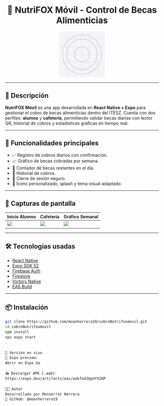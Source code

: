 <h1 align="center">
  🦊 NutriFOX Móvil - Control de Becas Alimenticias
</h1>

<p align="center">
  <img src="./assets/icon.png" alt="NutriFOX Logo" width="150"/>
</p>

---

## 📲 Descripción

**NutriFOX Móvil** es una app desarrollada en **React Native + Expo** para gestionar el cobro de becas alimenticias dentro del ITESZ. Cuenta con dos perfiles: **alumno** y **cafetería**, permitiendo validar becas diarias con lector QR, historial de cobros y estadísticas gráficas en tiempo real.

---

## 🚀 Funcionalidades principales

- ✅ Registro de cobros diarios con confirmación.
- 📈 Gráfico de becas cobradas por semana.
- 🔢 Contador de becas restantes en el día.
- 🧾 Historial de cobros.
- 🔐 Cierre de sesión seguro.
- 🦊 Ícono personalizado, splash y tema visual adaptado.

---

## 📸 Capturas de pantalla

| Inicio Alumno | Cafetería | Gráfico Semanal |
|---------------|-----------|------------------|
| ![](./screens/alumno.png) | ![](./screens/cafeteria.png) | ![](./screens/grafico.png) |

---

## 🛠️ Tecnologías usadas

- [React Native](https://reactnative.dev/)
- [Expo SDK 52](https://docs.expo.dev/)
- [Firebase Auth](https://firebase.google.com/docs/auth)
- [Firestore](https://firebase.google.com/docs/firestore)
- [Victory Native](https://formidable.com/open-source/victory/docs/native/)
- [EAS Build](https://docs.expo.dev/build/introduction/)

---

## 📦 Instalación

```bash
git clone https://github.com/moonherrera19/cobroNutrifoxmovil.git
cd cobroNutrifoxmovil
npm install
npx expo start
.

🧪 Versión en vivo
🔗 Expo preview:
Abrir en Expo Go

📥 Descargar APK (.aab):
https://expo.dev/artifacts/eas/wakfodJQpUYV2HP

👩‍💻 Autor
Desarrollado por Monserrat Herrera
🔗 GitHub: @moonherrera19

